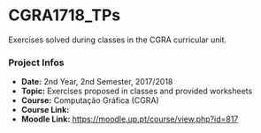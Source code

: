 # CGRA1718_TPs

Exercises solved during classes in the CGRA curricular unit.

### Project Infos
* **Date:** 2nd Year, 2nd Semester, 2017/2018
* **Topic:** Exercises proposed in classes and provided worksheets
* **Course:** Computação Gráfica (CGRA) 
* **Course Link:** 
* **Moodle Link:** https://moodle.up.pt/course/view.php?id=817
